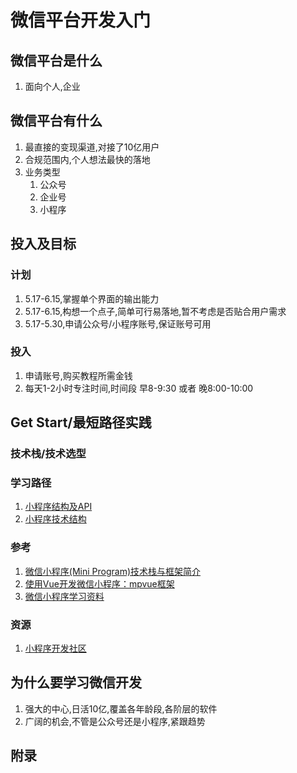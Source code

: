 # 微信平台开发入门
## 微信平台是什么
1. 面向个人,企业

## 微信平台有什么
1. 最直接的变现渠道,对接了10亿用户
2. 合规范围内,个人想法最快的落地
3. 业务类型
   1. 公众号
   2. 企业号
   3. 小程序

## 投入及目标
### 计划
1. 5.17-6.15,掌握单个界面的输出能力
2. 5.17-6.15,构想一个点子,简单可行易落地,暂不考虑是否贴合用户需求
3. 5.17-5.30,申请公众号/小程序账号,保证账号可用
### 投入
1. 申请账号,购买教程所需金钱
2. 每天1-2小时专注时间,时间段 早8-9:30 或者 晚8:00-10:00

## Get Start/最短路径实践
### 技术栈/技术选型

### 学习路径
1. [小程序结构及API](https://user-gold-cdn.xitu.io/2018/9/27/1661a32815c62ec7?imageslim)
2. [小程序技术结构](https://github.com/huruji/Wechat-Dev-Knowledge/blob/master/Png/Wechat-Framework.png)

### 参考
1. [微信小程序(Mini Program)技术栈与框架简介](https://www.jianshu.com/p/64170244e64c)
2. [使用Vue开发微信小程序：mpvue框架](https://www.jianshu.com/p/8f779950bfd9)
3. [微信小程序学习资料](https://www.jianshu.com/p/336131ea0044?utm_campaign=maleskine&utm_content=note&utm_medium=seo_notes&utm_source=recommendation)

### 资源
1. [小程序开发社区](http://www.wxapp-union.com/portal.php)

## 为什么要学习微信开发
1. 强大的中心,日活10亿,覆盖各年龄段,各阶层的软件
2. 广阔的机会,不管是公众号还是小程序,紧跟趋势

## 附录
